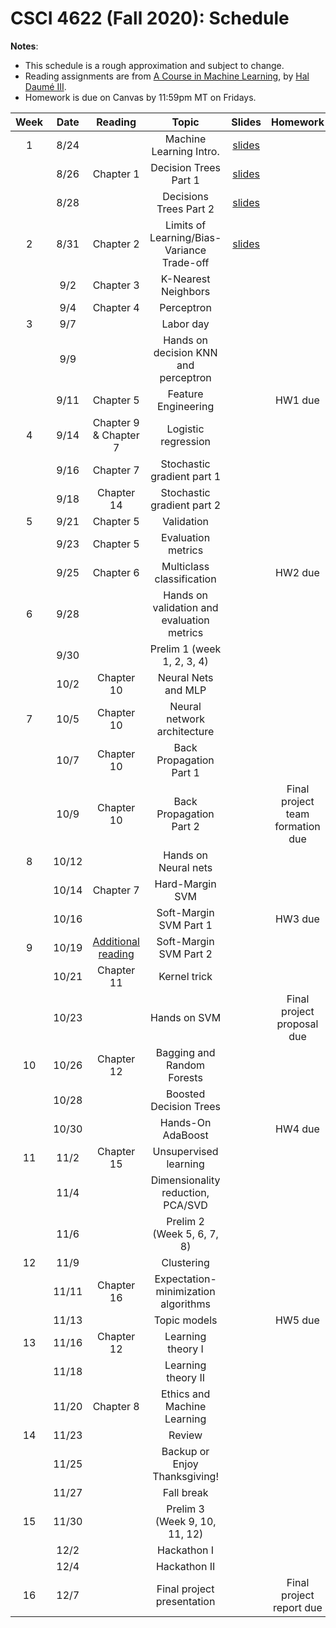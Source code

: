# CSCI 4622 (Fall 2020): Schedule

**Notes**:

- This schedule is a rough approximation and subject to change.
- Reading assignments are from [A Course in Machine Learning](http://ciml.info/), by [Hal Daumé III](http://hal3.name/).
- Homework is due on Canvas by 11:59pm MT on Fridays.


| Week   | Date         | Reading      |                   Topic               	   | Slides      | Homework   | 
|:------:|:------------:| :-----------:| :----------------------------------------:|:-----------:|:----------:|
| 1 | 8/24 |  | Machine Learning Intro.  | [slides](../slides/lec1.pdf) | |
| | 8/26 | Chapter 1 | Decision Trees Part 1 | [slides](../slides/lec2.pdf)| |
| | 8/28 | | Decisions Trees Part 2 | [slides](../slides/lec3.pdf) | |
| 2 | 8/31 | Chapter 2  | Limits of Learning/Bias-Variance Trade-off  | [slides](../slides/lec4.pdf)  | |
| | 9/2 | Chapter 3 | K-Nearest Neighbors  |  | |
| | 9/4 |  Chapter 4 | Perceptron |  | |
| 3 | 9/7 |  | Labor day  |  | |
| | 9/9 |  | Hands on decision KNN and perceptron |  |  |
| | 9/11 | Chapter 5 | Feature Engineering |   | HW1 due |
| 4 | 9/14 | Chapter 9 & Chapter 7 | Logistic regression|  | |
| | 9/16 | Chapter 7 | Stochastic gradient part 1 |  |
| | 9/18 | Chapter 14  | Stochastic gradient part 2  |  | |
| 5 | 9/21 | Chapter 5 | Validation  | | |
| | 9/23 |Chapter 5 | Evaluation metrics  |  | |
| | 9/25 |Chapter 6 |Multiclass classification|  | HW2 due |
| 6 | 9/28 | |   Hands on validation and evaluation metrics |  | |
| | 9/30 |  | Prelim 1 (week 1, 2, 3, 4) |  | |
| | 10/2 | Chapter 10 | Neural Nets and MLP 	 |  |  |
| 7 | 10/5 |  Chapter 10 | Neural network architecture | | |
| | 10/7 | Chapter 10 | Back Propagation Part 1 |  | |
| | 10/9 | Chapter 10 | Back Propagation Part 2 |   | Final project team formation due|
| 8 | 10/12 | | Hands on Neural nets	 |  | |
| | 10/14 | Chapter 7  | Hard-Margin SVM | | |
| | 10/16 | | Soft-Margin SVM Part 1 |  | HW3  due |
| 9 | 10/19 | [Additional reading](https://cs.stanford.edu/people/davidknowles/lagrangian_duality.pdf) | Soft-Margin SVM Part 2 |  | |
| | 10/21 | Chapter 11 | Kernel trick | | |
| | 10/23 |  | Hands on SVM | | Final project proposal due |
| 10 | 10/26 | Chapter 12 | Bagging and Random Forests   |   | |
| | 10/28 | | Boosted Decision Trees	| | |
| | 10/30 | | Hands-On AdaBoost | | HW4 due |
| 11 | 11/2 | Chapter 15| Unsupervised learning | | |
| | 11/4 |  |  Dimensionality reduction, PCA/SVD  |    | |
| | 11/6 | | Prelim 2 (Week 5, 6, 7, 8)  | |  |
| 12 | 11/9 | |  Clustering | | |
| | 11/11 | Chapter 16 | Expectation-minimization algorithms |   | |
| | 11/13 | | Topic models |  | HW5 due |
| 13 | 11/16 | Chapter 12 | Learning theory I | | |
| | 11/18 | | Learning theory II | | |
| | 11/20 | Chapter 8 | Ethics and Machine Learning  |    | |
| 14 | 11/23 |  |  Review | | |
| | 11/25 | | Backup or Enjoy Thanksgiving! | | |
| | 11/27 | | Fall break | | |
| 15 | 11/30 |  |  Prelim 3 (Week 9, 10, 11, 12) | |
| | 12/2 | | Hackathon I |  | |
| | 12/4 | | Hackathon II | | |
| 16 | 12/7 |  | Final project presentation | |  Final project report due|

